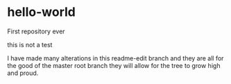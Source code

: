 # hello-world
First repository ever

this is not a test

I have made many alterations in this readme-edit branch and they are all for the good of the master root branch they will allow for the tree to grow high and proud.
